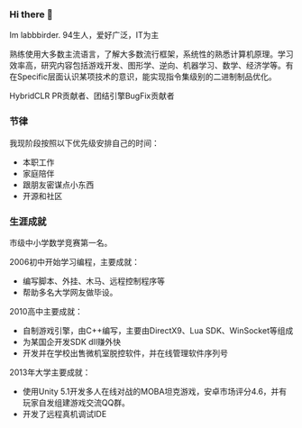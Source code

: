 ### Hi there 👋

Im labbbirder. 94生人，爱好广泛，IT为主

熟练使用大多数主流语言，了解大多数流行框架，系统性的熟悉计算机原理。学习效率高，研究内容包括游戏开发、图形学、逆向、机器学习、数学、经济学等。有在Specific层面认识某项技术的意识，能实现指令集级别的二进制制品优化。

HybridCLR PR贡献者、团结引擎BugFix贡献者

### 节律

我现阶段按照以下优先级安排自己的时间：
* 本职工作
* 家庭陪伴
* 跟朋友密谋点小东西
* 开源和社区

### 生涯成就

市级中小学数学竞赛第一名。

2006初中开始学习编程，主要成就：
* 编写脚本、外挂、木马、远程控制程序等
* 帮助多名大学网友做毕设。

2010高中主要成就：
* 自制游戏引擎，由C++编写，主要由DirectX9、Lua SDK、WinSocket等组成
* 为某国企开发SDK dll赚外快
* 开发并在学校出售微机室脱控软件，并在线管理软件序列号

2013年大学主要成就：
* 使用Unity 5.1开发多人在线对战的MOBA坦克游戏，安卓市场评分4.6，并有玩家自发组建游戏交流QQ群。
* 开发了远程真机调试IDE
